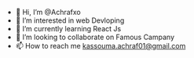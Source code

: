 - 👋 Hi, I’m @Achrafxo
- 👀 I’m interested in web Devloping
- 🌱 I’m currently learning React Js
- 💞️ I’m looking to collaborate on Famous Campany
- 📫 How to reach me kassouma.achraf01@gmail.com

<!---
Achrafxo/Achrafxo is a ✨ special ✨ repository because its `README.md` (this file) appears on your GitHub profile.
You can click the Preview link to take a look at your changes.
--->
